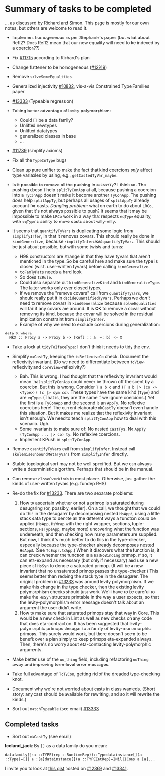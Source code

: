 # Summary of tasks to be completed


... as discussed by Richard and Simon. This page is mostly for our own notes, but others are welcome to read it.

- Implement homogeneous as per Stephanie's paper (but what about Refl2?  Does Refl2 mean that our new equality will need to be indexed by a coercion??)
- Fix [\#11715](https://gitlab.haskell.org//ghc/ghc/issues/11715) according to Richard's plan
- Change flattener to be homogeneous ([\#12919](https://gitlab.haskell.org//ghc/ghc/issues/12919))
- Remove `solveSomeEqualities`
- Generalized injectivity [\#10832](https://gitlab.haskell.org//ghc/ghc/issues/10832), vis-a-vis Constrained Type Families paper
- [\#13333](https://gitlab.haskell.org//ghc/ghc/issues/13333) (Typeable regression)
- Taking better advantage of levity polymorphism:

  - Could `[]` be a data family?
  - Unlifted newtypes
  - Unlifted datatypes
  - generalized classes in base
  - ...
- [\#11739](https://gitlab.haskell.org//ghc/ghc/issues/11739) (simplify axioms)
- Fix all the `TypeInType` bugs
- Clean up pure unifier to make the fact that kind coercions *only* affect type variables by using, e.g., `getCastedTyVar_maybe`.
- Is it possible to remove all the pushing in `mkCastTy`? I think so. The pushing doesn't help `splitTyConApp` at all, because pushing a coercion into a `TyConApp` doesn't make it become another `TyConApp`. The pushing *does* help `splitAppTy`, but perhaps all usages of `splitAppTy` already account for casts. *Dangling problem:* what on earth to do about `LRCo`, given that it's not always possible to push? It seems that it may be impossible to make `LRCo` work in a way that respects `eqType` equality, with `eqType`'s ability to move casts about willy-nilly.
- It seems that `quantifyTyVars` is duplicating some logic from `simplifyInfer`, in that it removes covars. This should really be done in `kindGeneralize`, because `simplifyInfer`*uses*`quantifyTyVars`. This should be just about possible, but with some twists and turns:

  - H98 constructors are strange in that they have tyvars that aren't mentioned in the type. So be careful here and make sure the type is closed (w.r.t. user-written tyvars) before calling `kindGeneralize`.
  - `tcFamTyPats` needs a hard look
  - So does `tcRule`.
  - Could also separate out `kindGeneralizeKind` and `kindGeneralizeType`. The latter works only over closed types.
  - If we remove the "remove covars" call from `quantifyTyVars`, we should really put it in `decideQuantifiedTyVars`. Perhaps we *don't* need to remove covars in `kindGeneralize` because `solveEqualities` will fail if any covars are around. It is **OK** to remove a covar without removing its kind, because the covar will be solved in the residual implication constraint from `simplifyInfer`.
  - Example of why we need to exclude coercions during generalization:

```wiki
data X where
  MkX :: Proxy a -> Proxy b -> (Refl :: a :~: b) -> X
```

- Take a look at `tidyToIfaceType`: I don't think it needs to tidy the env.
- Simplify `mkCastTy`, keeping the `isReflexiveCo` check. Document the reflexivity invariant. (Do we need to differentiate between `tcView`-reflexivity and `coreView`-reflexivity?)

  - Bah. This is wrong. I had thought that the reflexivity invariant would mean that `splitTyConApp` could never be thrown off the scent by a coercion. But this is wrong. Consider `T a b c` and `(T a b |> (co -> <Type>)) (c |> sym co)`. These types have the same kind (`Type`) and are `eqType`. (That is, they are the same if we ignore coercions.) Yet the first is a `TyConApp` and the second is an `AppTy`. No reflexive coercions here! The current elaborate `mkCastTy` doesn't even handle this situation. But it makes me realize that the reflexivity invariant isn't enough. We need to teach `splitTyConApp` how to deal with this scenario. Ugh.
  - Some invariants to make sure of: No nested `CastTy`s. No `AppTy (TyConApp ... |> co) ty`. No reflexive coercions.
  - Implement KPush in `splitTyConApp`.
- Remove `quantifyTyVars` call from `simplifyInfer`. Instead call `skolemiseUnboundMetaTyVars` from `simplifyInfer` directly.
- Stable topological sort may not be well specified. But we can always write a deterministic algorithm. Perhaps that should be in the manual.
- Can remove `closeOverKinds` in most places. Otherwise, just gather the kinds of user-written tyvars (e.g. fundep RHS)
- Re-do the fix for [\#13233](https://gitlab.haskell.org//ghc/ghc/issues/13233). There are two separate problems:

  1. How to ascertain whether or not a primop is saturated during desugaring (or, possibly, earlier). On a call, we thought that we could do this in the desugarer by decomposing nested `HsApp`s, using a little stack data type to denote all the different ways a function could be applied (`HsApp`, `HsWrap` with the right wrapper, sections, tuple-sections, `HsTypeApp`, maybe more) uncovering what the function was underneath, and then checking how many parameters are supplied. But now, I think it's much better to do this in the type-checker, especially because the type-checker already decomposes nested `HsApp`s. (See `TcExpr.tcApp`.) When it discovers what the function is, it can check whether the function is a `hasNoBinding` primop. If so, it can eta-expand as necessary (but only if necessary) and use a new piece of `HsSyn` to denote a saturated primop. (It will be a new invariant that no unsaturated primop passes the type-checker.) This seems better than redoing the stack type in the desugarer. The original problem in [\#13233](https://gitlab.haskell.org//ghc/ghc/issues/13233) was around levity polymorphism. If we make this change in the type checker, then the existing levity polymorphism checks should just work. We'll have to be careful to make the `HsSyn` structure printable in the way a user expects, so that the levity-polymorphism error message doesn't talk about an argument the user didn't write.
  1. How to make sure that saturated primops stay that way in Core. This would be a new check in Lint as well as new checks on any code that does eta-contraction. It has been suggested that levity-polymorphic primops desugar to a family of levity-monomorphic primops. This surely would work, but there doesn't seem to be benefit over a plan simply to keep primops eta-expanded always. Then, there's no worry about eta-contracting levity-polymorphic arguments.
- Make better use of the `uo_thing` field, including refactoring `noThing` away and improving term-level error messages.
- Take full advantage of `TcTyCon`, getting rid of the dreaded type-checking knot.
- Document why we're not worried about casts in class wanteds. (Short story: any cast should be available for rewriting, and so it will rewrite the kinds.)
- Sort out `matchTypeable` (see email) [\#13333](https://gitlab.haskell.org//ghc/ghc/issues/13333)

## Completed tasks

- Sort out `mkCastTy` (see email)

**Iceland_jack**: By `[]` as a data family do you mean:

```
datafamily[](a ::TYPE(rep ::RuntimeRep))::Typedatainstance[](a ::Type)=[]| a :[a]datainstance[](a ::TYPEIntRep)=INil|ICons a [a]...
```


I invite you to look at [ this gist](https://gist.github.com/Icelandjack/1824f4544c86b4ab497282783f94c360) posted on [\#12369](https://gitlab.haskell.org//ghc/ghc/issues/12369) and [\#13341](https://gitlab.haskell.org//ghc/ghc/issues/13341).
